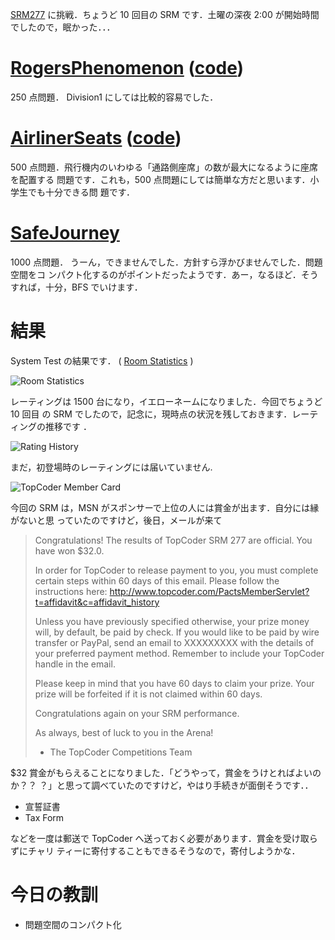 <!--
title: SRM277 - 初賞金げっと
date: 2005-12-27
-->

[SRM277](http://www.topcoder.com/stat?c=round_overview&rd=8074) に挑戦．ちょうど
10 回目の SRM です．土曜の深夜 2:00 が開始時間でしたので，眠かった．．．

# [RogersPhenomenon](http://www.topcoder.com/stat?c=problem_statement&pm=5870&rd=8074) ([code](http://www.topcoder.com/stat?c=problem_solution&rm=247060&rd=8074&pm=5870&cr=15632820))

250 点問題． Division1 にしては比較的容易でした．

# [AirlinerSeats](http://www.topcoder.com/stat?c=problem_statement&pm=4828&rd=8074) ([code](http://www.topcoder.com/stat?c=problem_solution&rm=247060&rd=8074&pm=4828&cr=15632820))

500 点問題．飛行機内のいわゆる「通路側座席」の数が最大になるように座席を配置する
問題です．これも，500 点問題にしては簡単な方だと思います．小学生でも十分できる問
題です．

# [SafeJourney](http://www.topcoder.com/stat?c=problem_statement&pm=5918&rd=8074)

1000 点問題． うーん，できませんでした．方針すら浮かびませんでした．問題空間をコ
ンパクト化するのがポイントだったようです．あー，なるほど．そうすれば，十分，BFS
でいけます．

# 結果

System Test の結果です． (
[Room Statistics](http://www.topcoder.com/stat?c=coder_room_stats&cr=15632820&rd=8074&rm=247060)
)

![Room Statistics](http://static.flickr.com/9/74680058_35c3a95993_o.png)

レーティングは 1500 台になり，イエローネームになりました．今回でちょうど 10 回目
の SRM でしたので，記念に，現時点の状況を残しておきます．レーティングの推移です
．

![Rating History](http://static.flickr.com/43/74718339_0b2f240a32_o.png)

まだ，初登場時のレーティングには届いていません.

![TopCoder Member Card](http://static.flickr.com/37/74728743_48def73748_o.png)

今回の SRM は，MSN がスポンサーで上位の人には賞金が出ます．自分には縁がないと思
っていたのですけど，後日，メールが来て

> Congratulations! The results of TopCoder SRM 277 are official. You have won
> \$32.0.
>
> In order for TopCoder to release payment to you, you must complete certain
> steps within 60 days of this email. Please follow the instructions here:
> <http://www.topcoder.com/PactsMemberServlet?t=affidavit&c=affidavit_history>
>
> Unless you have previously specified otherwise, your prize money will, by
> default, be paid by check. If you would like to be paid by wire transfer or
> PayPal, send an email to XXXXXXXXX with the details of your preferred payment
> method. Remember to include your TopCoder handle in the email.
>
> Please keep in mind that you have 60 days to claim your prize. Your prize will
> be forfeited if it is not claimed within 60 days.
>
> Congratulations again on your SRM performance.
>
> As always, best of luck to you in the Arena!
>
> - The TopCoder Competitions Team

\$32 賞金がもらえることになりました．「どうやって，賞金をうけとればよいのか？？
？」と思って調べていたのですけど，やはり手続きが面倒そうです．．

- 宣誓証書
- Tax Form

などを一度は郵送で TopCoder へ送っておく必要があります．賞金を受け取らずにチャリ
ティーに寄付することもできるそうなので，寄付しようかな．

# 今日の教訓

- 問題空間のコンパクト化
